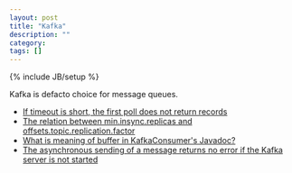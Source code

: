 ```yaml
---
layout: post
title: "Kafka"
description: ""
category:
tags: []
---
```

{% include JB/setup %}


Kafka is defacto choice for message queues.

- [If timeout is short, the first poll does not return records](http://mail-archives.apache.org/mod_mbox/kafka-users/201807.mbox/%3CCANPB7a5uGMg17WnoE7dOp8QGUdjC6d9fxqe%2Bii0ScaLyfyN2EQ%40mail.gmail.com%3E)
- [The relation between min.insync.replicas and offsets.topic.replication.factor](http://mail-archives.apache.org/mod_mbox/kafka-users/201807.mbox/%3CCANPB7a4BKFuuxjDomwZJHX%2BuBcFQnnX3r_AwPdyArLDbhqsiYg%40mail.gmail.com%3E)
- [What is meaning of buffer in KafkaConsumer's Javadoc?](http://mail-archives.apache.org/mod_mbox/kafka-users/201807.mbox/%3CCANPB7a6cL5-yoEWFGhXeny8v13LMgYjEcfnh-nLqeCR7C856Cg%40mail.gmail.com%3E)
- [The asynchronous sending of a message returns no error if the Kafka server is not started](http://mail-archives.apache.org/mod_mbox/kafka-users/201807.mbox/%3CCANPB7a6-gG1dX0y4_1kxwUn0irK%2BFxS7beYGe9rXD23_E3HhxQ%40mail.gmail.com%3E)
